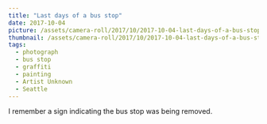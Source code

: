 ```yaml
---
title: "Last days of a bus stop"
date: 2017-10-04
picture: /assets/camera-roll/2017/10/2017-10-04-last-days-of-a-bus-stop/20171004_151927293_iOS.jpg
thumbnail: /assets/camera-roll/2017/10/2017-10-04-last-days-of-a-bus-stop/20171004_151927293_iOS-thumbnail.jpg
tags:
  - photograph
  - bus stop
  - graffiti
  - painting
  - Artist Unknown
  - Seattle
---
```

I remember a sign indicating the bus stop was being removed. 

